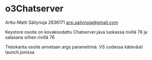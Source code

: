 # o3Chatserver
Arttu-Matti Säilynoja
2636171
arsi.sailynoja@gmail.com

Keystore osoite on kovakoodattu Chatserver.java luokassa rivillä 78 ja salasana siihen rivillä 76

Tietokanta osoite annetaan args parametrinä. VS codessa kätevästi launch.jonissa

